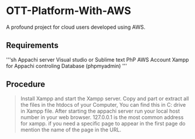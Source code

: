 # OTT-Platform-With-AWS

A profound project for cloud users developed using AWS.


## Requirements

'''sh
 Appachi server
 Visual studio or Sublime text
 PhP
 AWS Account
 Xampp for Appachi controling
 Database (phpmyadmin)
'''

## Procedure

> Install Xampp and start the Xampp server. Copy and part or extract  all the files in the htdocs of your Computer, You can find this in C: drive in Xampp file. After starting the appachi server run your local host number in your web browser. 127.0.0.1 is the most common address for xampp. if you need a specific page to appear in the first page do mention the name of the page in the URL.
